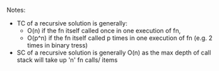 Notes:

- TC of a recursive solution is generally:
    - O(n) if the fn itself called once in one execution of fn,
    - O(p^n) if the fn itself called p times in one execution of fn (e.g. 2 times in binary tress)
- SC of a recursive solution is generally O(n) as the max depth of call stack will take up 'n' fn calls/ items